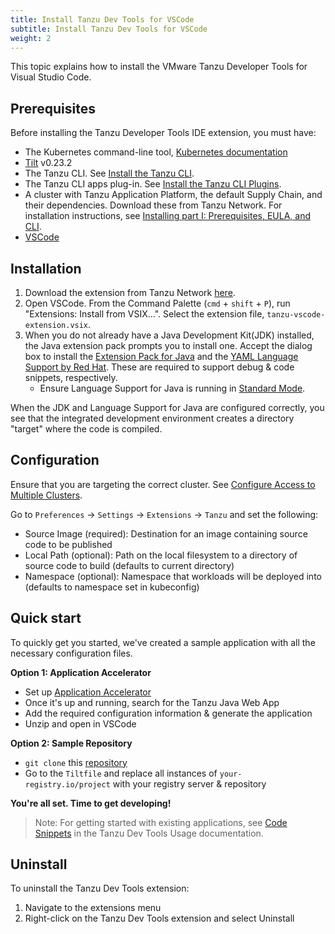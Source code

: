 ```yaml
---
title: Install Tanzu Dev Tools for VSCode
subtitle: Install Tanzu Dev Tools for VSCode
weight: 2
---
```


This topic explains how to install the VMware Tanzu Developer Tools for Visual Studio Code.

## Prerequisites

Before installing the Tanzu Developer Tools IDE extension, you must have:

- The Kubernetes command-line tool, [Kubernetes documentation](https://kubernetes.io/docs/tasks/tools/)
- [Tilt](https://docs.tilt.dev/install.html) v0.23.2
- The Tanzu CLI.
  See [Install the Tanzu CLI](../install-general.md#cli-and-plugin).
- The Tanzu CLI apps plug-in.
  See [Install the Tanzu CLI Plugins](../install-general.md#install-the-tanzu-cli-plugins).
- A cluster with Tanzu Application Platform, the default Supply Chain, and their dependencies. Download these from Tanzu Network. For installation instructions, see [Installing part I: Prerequisites, EULA, and CLI](../install-general.md).
- [VSCode](https://code.visualstudio.com/download)

## Installation

1. Download the extension from Tanzu Network [here](https://network.tanzu.vmware.com/products/tanzu-application-platform/).
1. Open VSCode. From the Command Palette (`cmd` + `shift` + `P`), run "Extensions: Install from VSIX...". Select the extension file, `tanzu-vscode-extension.vsix`.
1. When you do not already have a Java Development Kit(JDK) installed, the Java extension pack prompts you to install one. Accept the dialog box to install the [Extension Pack for Java](https://marketplace.visualstudio.com/items?itemName=vscjava.vscode-java-pack) and the [YAML Language Support by Red Hat](https://marketplace.visualstudio.com/items?itemName=redhat.vscode-yaml). These are required to support debug & code snippets, respectively.
    - Ensure Language Support for Java is running in [Standard Mode](https://code.visualstudio.com/docs/java/java-project#_lightweight-mode).

When the JDK and Language Support for Java are configured correctly,
you see that the integrated development environment creates a directory "target" where the code is compiled.

## Configuration

Ensure that you are targeting the correct cluster. See [Configure Access to Multiple Clusters](https://kubernetes.io/docs/tasks/access-application-cluster/configure-access-multiple-clusters/).

Go to `Preferences` -> `Settings` -> `Extensions` -> `Tanzu` and set the following:
- Source Image (required): Destination for an image containing source code to be published
- Local Path (optional): Path on the local filesystem to a directory of source code to build (defaults to current directory)
- Namespace (optional): Namespace that workloads will be deployed into (defaults to namespace set in kubeconfig)

## Quick start

To quickly get you started, we've created a sample application with all the necessary configuration files.

**Option 1: Application Accelerator**
- Set up [Application Accelerator](https://docs.vmware.com/en/Application-Accelerator-for-VMware-Tanzu/index.html)
- Once it's up and running, search for the Tanzu Java Web App
- Add the required configuration information & generate the application
- Unzip and open in VSCode

**Option 2: Sample Repository**
- `git clone` this [repository](https://github.com/sample-accelerators/tanzu-java-web-app)
- Go to the `Tiltfile` and replace all instances of `your-registry.io/project` with your registry server & repository

**You're all set. Time to get developing!**

>Note: For getting started with existing applications, see [Code Snippets](usage-getting-started#snippets) in the Tanzu Dev Tools Usage documentation.

## Uninstall
To uninstall the Tanzu Dev Tools extension:
1. Navigate to the extensions menu
2. Right-click on the Tanzu Dev Tools extension and select Uninstall
